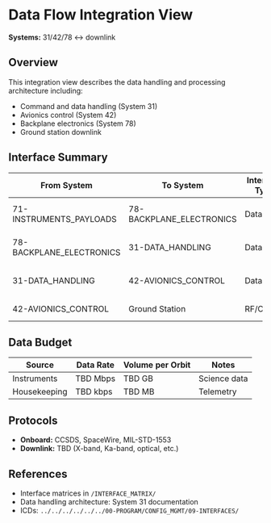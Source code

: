 # Data Flow Integration View

**Systems:** 31/42/78 ↔ downlink

## Overview

This integration view describes the data handling and processing architecture including:
- Command and data handling (System 31)
- Avionics control (System 42)
- Backplane electronics (System 78)
- Ground station downlink

## Interface Summary

| From System | To System | Interface Type | Description |
|-------------|-----------|----------------|-------------|
| 71-INSTRUMENTS_PAYLOADS | 78-BACKPLANE_ELECTRONICS | Data | Science data from instruments |
| 78-BACKPLANE_ELECTRONICS | 31-DATA_HANDLING | Data | Processed instrument data |
| 31-DATA_HANDLING | 42-AVIONICS_CONTROL | Data | Telemetry and housekeeping |
| 42-AVIONICS_CONTROL | Ground Station | RF/Optical | Downlink transmission |

## Data Budget

| Source | Data Rate | Volume per Orbit | Notes |
|--------|-----------|------------------|-------|
| Instruments | TBD Mbps | TBD GB | Science data |
| Housekeeping | TBD kbps | TBD MB | Telemetry |

## Protocols

- **Onboard:** CCSDS, SpaceWire, MIL-STD-1553
- **Downlink:** TBD (X-band, Ka-band, optical, etc.)

## References

- Interface matrices in `/INTERFACE_MATRIX/`
- Data handling architecture: System 31 documentation
- ICDs: `../../../../../../00-PROGRAM/CONFIG_MGMT/09-INTERFACES/`

